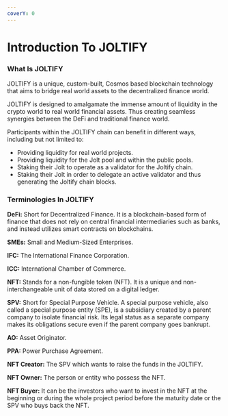 ```yaml
---
coverY: 0
---
```


# Introduction To JOLTIFY

### What Is JOLTIFY

JOLTIFY is a unique, custom-built, Cosmos based blockchain technology that aims to bridge real world assets to the decentralized finance world.

JOLTIFY is designed to amalgamate the immense amount of liquidity in the crypto world to real world financial assets. Thus creating seamless synergies between the DeFi and traditional finance world.

Participants within the JOLTIFY chain can benefit in different ways, including but not limited to:

* Providing liquidity for real world projects.
* Providing liquidity for the Jolt pool and within the public pools.
* Staking their Jolt to operate as a validator for the Joltify chain.
* Staking their Jolt in order to delegate an active validator and thus generating the Joltify chain blocks.

### Terminologies In JOLTIFY

**DeFi:** Short for Decentralized Finance. It is a blockchain-based form of finance that does not rely on central financial intermediaries such as banks, and instead utilizes smart contracts on blockchains.

**SMEs:** Small and Medium-Sized Enterprises.

**IFC:** The International Finance Corporation.

**ICC:** International Chamber of Commerce.

**NFT:** Stands for a non-fungible token (NFT). It is a unique and non-interchangeable unit of data stored on a digital ledger.

**SPV:** Short for Special Purpose Vehicle. A special purpose vehicle, also called a special purpose entity (SPE), is a subsidiary created by a parent company to isolate financial risk. Its legal status as a separate company makes its obligations secure even if the parent company goes bankrupt.

**AO:** Asset Originator.

**PPA:** Power Purchase Agreement.

**NFT Creator:** The SPV which wants to raise the funds in the JOLTIFY.

**NFT Owner:** The person or entity who possess the NFT.

**NFT Buyer:** It can be the investors who want to invest in the NFT at the beginning or during the whole project period before the maturity date or the SPV who buys back the NFT.
